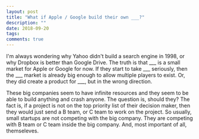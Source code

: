 ```yaml
---
layout: post
title: "What if Apple / Google build their own ___?"
description: ""
date: 2018-09-20
tags: 
comments: true
---
```



I'm always wondering why Yahoo didn't build a search engine in 1998, or why Dropbox is better than Google Drive. The truth is that ___ is a small market for Apple or Google for now. If they start to take ___ seriously, then the ___ market is already big enough to allow multiple players to exist. Or, they did create a product for ___, but in the wrong direction.

These big companies seem to have infinite resources and they seem to be able to build anything and crash anyone. The question is, should they? The fact is, if a project is not on the top priority list of their decision maker, then they would just send a B team, or C team to work on the project. So usually, small startups are not competing with the big company. They are competing with B team or C team inside the big company. And, most important of all, themseleves.

